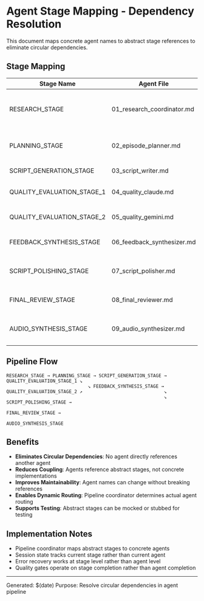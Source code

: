 # Agent Stage Mapping - Dependency Resolution

This document maps concrete agent names to abstract stage references to eliminate circular dependencies.

## Stage Mapping

| Stage Name | Agent File | Purpose |
|------------|------------|---------|
| RESEARCH_STAGE | 01_research_coordinator.md | Topic research and information gathering |
| PLANNING_STAGE | 02_episode_planner.md | Episode structure and content planning |
| SCRIPT_GENERATION_STAGE | 03_script_writer.md | Initial script creation |
| QUALITY_EVALUATION_STAGE_1 | 04_quality_claude.md | Primary quality evaluation |
| QUALITY_EVALUATION_STAGE_2 | 05_quality_gemini.md | Secondary quality validation |
| FEEDBACK_SYNTHESIS_STAGE | 06_feedback_synthesizer.md | Quality feedback aggregation |
| SCRIPT_POLISHING_STAGE | 07_script_polisher.md | Script refinement and improvement |
| FINAL_REVIEW_STAGE | 08_final_reviewer.md | Final quality gate and approval |
| AUDIO_SYNTHESIS_STAGE | 09_audio_synthesizer.md | Audio generation and production |

## Pipeline Flow

```text
RESEARCH_STAGE → PLANNING_STAGE → SCRIPT_GENERATION_STAGE →
QUALITY_EVALUATION_STAGE_1 ↘
                              ↘ FEEDBACK_SYNTHESIS_STAGE →
QUALITY_EVALUATION_STAGE_2 ↗                              ↘
                                                          ↘ SCRIPT_POLISHING_STAGE →
                                                             FINAL_REVIEW_STAGE →
                                                             AUDIO_SYNTHESIS_STAGE
```

## Benefits

- **Eliminates Circular Dependencies**: No agent directly references another agent
- **Reduces Coupling**: Agents reference abstract stages, not concrete implementations
- **Improves Maintainability**: Agent names can change without breaking references
- **Enables Dynamic Routing**: Pipeline coordinator determines actual agent routing
- **Supports Testing**: Abstract stages can be mocked or stubbed for testing

## Implementation Notes

- Pipeline coordinator maps abstract stages to concrete agents
- Session state tracks current stage rather than current agent
- Error recovery works at stage level rather than agent level
- Quality gates operate on stage completion rather than agent completion

---
Generated: $(date)
Purpose: Resolve circular dependencies in agent pipeline
